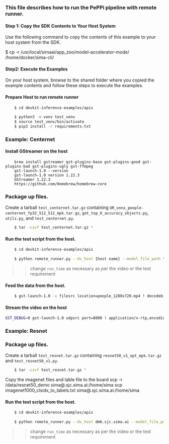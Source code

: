 ### This file describes how to run the PePPi pipeline with remote runner.

#### Step 1: Copy the SDK Contents to Your Host System
Use the following command to copy the contents of this example to your host system from the SDK.

$ cp -r /usr/local/simaai/app_zoo/model-accelerator-mode/ /home/docker/sima-cli/

#### Step2: Execute the Examples
On your host system, browse to the shared folder where you copied the example contents and follow these steps to execute the examples.

#### Prepare Host to run remote runner
```bash
    $ cd devkit-inference-examples/apis
    
    $ python3 -m venv test_venv
    $ source test_venv/bin/activate
    $ pip3 install -r requirements.txt
```

### Example: Centernet

#### Install GStreamer on the host

```
    brew install gstreamer gst-plugins-base gst-plugins-good gst-plugins-bad gst-plugins-ugly gst-ffmpeg
    gst-launch-1.0 --version
    gst-launch-1.0 version 1.22.3
    GStreamer 1.22.3
    https://github.com/Homebrew/homebrew-core
```

### Package up files.

Create a tarball `test_centernet.tar.gz` containing `UR_onnx_people-centernet_fp32_512_512_mpk.tar.gz`,
`get_top_K_accuracy_objects.py`, `utils.py`, and `test_centernet.py`.

```bash
    $ tar -czvf test_centernet.tar.gz *
```

#### Run the test script from the host.

```bash
    $ cd devkit-inference-examples/apis
    
    $ python remote_runner.py --dv_host {host name} --model_file_path test_centernet.tar.gz --model_command 'test_centernet.py --network_src 5000 --model_tgz UR_onnx_people-centernet_fp32_512_512_mpk.tar.gz --image_width 1280 --image_height 720 --host_IP {IP_address} --gst_port 8000' --run_time 60

```
>> change `run_time` as necessary as per the video or the test requirement


#### Feed the data from the host.

```bash
    $ gst-launch-1.0 -v filesrc location=people_1280x720.mp4 ! decodebin  ! videorate ! video/x-raw,framerate=10/1 ! x264enc noise-reduction=10000 tune=zerolatency byte-stream=true threads=4 key-int-max=15 intra-refresh=true  ! mpegtsmux alignment=7 name=mux ! rtpmp2tpay ! queue ! udpsink host=slave-<board_number>.sjc.sima.ai port=5000 sync=true
```

#### Stream the video on the host
```bash
GST_DEBUG=0 gst-launch-1.0 udpsrc port=8000 ! application/x-rtp,encoding-name=H264,payload=96 ! rtph264depay ! 'video/x-h264,stream-format=byte-stream,alignment=au' !  avdec_h264  ! queue2 ! queue max-size-bytes=15728640 ! autovideosink sync=0
```

### Example: Resnet
### Package up files.

Create a tarball `test_resnet.tar.gz` containing `resnet50_v1_opt_mpk.tar.gz` and `test_resnet50_v1.py`.

```bash
    $ tar -czvf test_resnet.tar.gz *
```
Copy the imagenet files and lable file to the board
scp -r /data/resnet50_demo sima@<board>.sjc.sima.ai:/home/sima
scp imagenet1000_clsidx_to_labels.txt sima@<board>.sjc.sima.ai:/home/sima

#### Run the test script from the host.

```bash
    $ cd devkit-inference-examples/apis
    
    $ python remote_runner.py --dv_host dm6.sjc.sima.ai --model_file_path test_resnet.tar.gz --model_command 'test_resnet50_v1.py  --model_tgz resnet50_v1_opt_mpk.tar.gz --image_width 1280 --image_height 720 --max_frames 10 --images_path /home/sima --images_labels_path /home/sima' --run_time 60

```
>> change `run_time` as necessary as per the video or the test requirement
